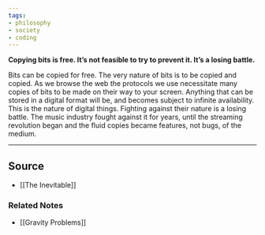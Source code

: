 ```yaml
---
tags:
- philosophy
- society
- coding
---
```

**Copying bits is free. It’s not feasible to try to prevent it. It’s a losing battle.**

Bits can be copied for free. The very nature of bits is to be copied and copied. As we browse the web the protocols we use necessitate many copies of bits to be made on their way to your screen. Anything that can be stored in a digital format will be, and becomes subject to infinite availability. This is the nature of digital things. Fighting against their nature is a losing battle. The music industry fought against it for years, until the streaming revolution began and the fluid copies became features, not bugs, of the medium. 

---

## Source
- [[The Inevitable]]

### Related Notes
- [[Gravity Problems]]